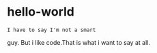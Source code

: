 # hello-world
    I have to say I'm not a smart
guy. But i like code.That is what
i want to say at all.
